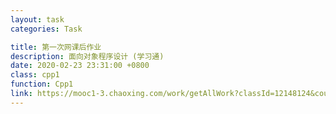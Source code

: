 ```yaml
---
layout: task
categories: Task

title: 第一次网课后作业
description: 面向对象程序设计 (学习通)
date: 2020-02-23 23:31:00 +0800
class: cpp1
function: Cpp1
link: https://mooc1-3.chaoxing.com/work/getAllWork?classId=12148124&courseId=206084759&isdisplaytable=2&mooc=1&ut=s&enc=6054df4acb9c431d0f6c367fa6f3946a&cpi=95357415&openc=dedc1dcb7a89e9c19e9eb54c26f118af
---
```


